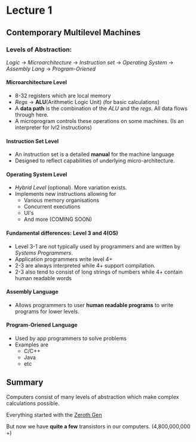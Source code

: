 # Lecture 1
## Contemporary Multilevel Machines
### Levels of Abstraction:
*Logic* -> *Microarchitecture* -> *Instruction set* -> *Operating System* -> *Assembly Lang* -> *Program-Oriened*

#### Microarchitecture Level
- 8-32 registers which are local memory
- *Regs* -> **ALU**(Arithmetic Logic Unit) (for basic calculations)
- A **data path** is the combination of the *ALU* and the *regs*. All data flows through here. 
- A microprogram controls these operations on some machines. (Is an interpreter for lvl2 instructions)

#### Instruction Set Level
- An instruction set is a detailed **manual** for the machine language
- Designed to reflect capabilities of underlying micro-architecture.

#### Operating System Level
- *Hybrid Level* (optional). More variation exists.
- Implements new instructions allowing for
    - Various memory organisations
    - Concurrent executions
    - UI's
    - And more (COMING SOON)

#### Fundamental differences: Level 3 and 4(OS)
- Level 3-1 are not typically used by programmers and are written by *Systems Programmers*.
- Application programmers write level 4+
- 2-3 are always interpreted while 4+ support compilation.
- 2-3 also tend to consist of long strings of numbers while 4+ contain human readable words

#### Assembly Language
- Allows programmers to user **human readable programs** to write programs for lower levels.

#### Program-Oriened Language
- Used by app programmers to solve problems
- Examples are
    - C/C++
    - Java
    - etc

## Summary
Computers consist of many levels of abstraction which make complex calculations possible.

Everything started with the [Zeroth Gen](https://www.dw.com/en/19th-century-mechanical-computer-project-set-to-begin/a-6703016)

But now we have **quite a few** transistors in our computers. (4,800,000,000 +)